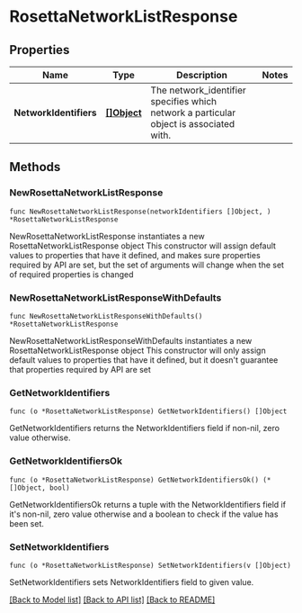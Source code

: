 # RosettaNetworkListResponse

## Properties

Name | Type | Description | Notes
------------ | ------------- | ------------- | -------------
**NetworkIdentifiers** | [**[]Object**](Object.md) | The network_identifier specifies which network a particular object is associated with. | 

## Methods

### NewRosettaNetworkListResponse

`func NewRosettaNetworkListResponse(networkIdentifiers []Object, ) *RosettaNetworkListResponse`

NewRosettaNetworkListResponse instantiates a new RosettaNetworkListResponse object
This constructor will assign default values to properties that have it defined,
and makes sure properties required by API are set, but the set of arguments
will change when the set of required properties is changed

### NewRosettaNetworkListResponseWithDefaults

`func NewRosettaNetworkListResponseWithDefaults() *RosettaNetworkListResponse`

NewRosettaNetworkListResponseWithDefaults instantiates a new RosettaNetworkListResponse object
This constructor will only assign default values to properties that have it defined,
but it doesn't guarantee that properties required by API are set

### GetNetworkIdentifiers

`func (o *RosettaNetworkListResponse) GetNetworkIdentifiers() []Object`

GetNetworkIdentifiers returns the NetworkIdentifiers field if non-nil, zero value otherwise.

### GetNetworkIdentifiersOk

`func (o *RosettaNetworkListResponse) GetNetworkIdentifiersOk() (*[]Object, bool)`

GetNetworkIdentifiersOk returns a tuple with the NetworkIdentifiers field if it's non-nil, zero value otherwise
and a boolean to check if the value has been set.

### SetNetworkIdentifiers

`func (o *RosettaNetworkListResponse) SetNetworkIdentifiers(v []Object)`

SetNetworkIdentifiers sets NetworkIdentifiers field to given value.



[[Back to Model list]](../README.md#documentation-for-models) [[Back to API list]](../README.md#documentation-for-api-endpoints) [[Back to README]](../README.md)


